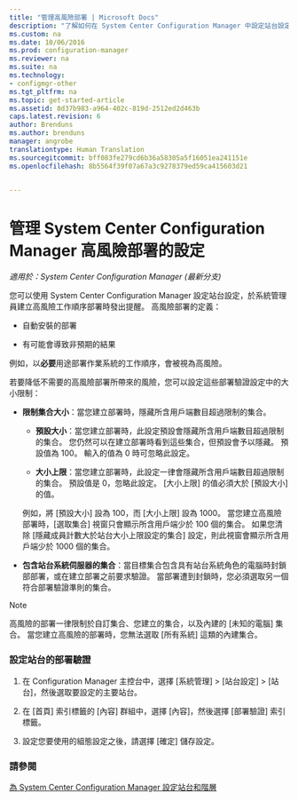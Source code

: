 ```yaml
---
title: "管理高風險部署 | Microsoft Docs"
description: "了解如何在 System Center Configuration Manager 中設定站台設定，於系統管理員建立高風險部署時發出警告。"
ms.custom: na
ms.date: 10/06/2016
ms.prod: configuration-manager
ms.reviewer: na
ms.suite: na
ms.technology:
- configmgr-other
ms.tgt_pltfrm: na
ms.topic: get-started-article
ms.assetid: 8d37b983-a964-402c-819d-2512ed2d463b
caps.latest.revision: 6
author: Brenduns
ms.author: brenduns
manager: angrobe
translationtype: Human Translation
ms.sourcegitcommit: bff083fe279cd6b36a58305a5f16051ea241151e
ms.openlocfilehash: 8b5564f39f07a67a3c9278379ed59ca415603d21


---
```

# <a name="settings-to-manage-high-risk-deployments-for-system-center-configuration-manager"></a>管理 System Center Configuration Manager 高風險部署的設定

*適用於：System Center Configuration Manager (最新分支)*


您可以使用 System Center Configuration Manager 設定站台設定，於系統管理員建立高風險工作順序部署時發出提醒。 高風險部署的定義：  

-   自動安裝的部署  

-   有可能會導致非預期的結果  

 例如，以**必要**用途部署作業系統的工作順序，會被視為高風險。  

 若要降低不需要的高風險部署所帶來的風險，您可以設定這些部署驗證設定中的大小限制：  

-   **限制集合大小**：當您建立部署時，隱藏所含用戶端數目超過限制的集合。  

    -   **預設大小**：當您建立部署時，此設定預設會隱藏所含用戶端數目超過限制的集合。 您仍然可以在建立部署時看到這些集合，但預設會予以隱藏。 預設值為 100。 輸入的值為 0 時可忽略此設定。  

    -   **大小上限**：當您建立部署時，此設定一律會隱藏所含用戶端數目超過限制的集合。 預設值是 0，忽略此設定。 [大小上限]  的值必須大於 [預設大小]  的值。  

     例如，將 [預設大小] 設為 100，而 [大小上限] 設為 1000。 當您建立高風險部署時，[選取集合] 視窗只會顯示所含用戶端少於 100 個的集合。 如果您清除 [隱藏成員計數大於站台大小上限設定的集合] 設定，則此視窗會顯示所含用戶端少於 1000 個的集合。  

-   **包含站台系統伺服器的集合**：當目標集合包含具有站台系統角色的電腦時封鎖部部署，或在建立部署之前要求驗證。 當部署遭到封鎖時，您必須選取另一個符合部署驗證準則的集合。  

> [!NOTE]  
>  高風險的部署一律限制於自訂集合、您建立的集合，以及內建的 [未知的電腦]  集合。 當您建立高風險的部署時，您無法選取 [所有系統] 這類的內建集合。  

### <a name="to-configure-deployment-verification-for-a-site"></a>設定站台的部署驗證  

1.  在 Configuration Manager 主控台中，選擇 [系統管理] > [站台設定] > [站台]，然後選取要設定的主要站台。  

2.  在 [首頁] 索引標籤的 [內容] 群組中，選擇 [內容]，然後選擇 [部署驗證] 索引標籤。  

3.  設定您要使用的組態設定之後，請選擇 [確定] 儲存設定。  

### <a name="see-also"></a>請參閱  
 [為 System Center Configuration Manager 設定站台和階層](../../core/servers/deploy/configure/configure-sites-and-hierarchies.md)



<!--HONumber=Dec16_HO3-->


